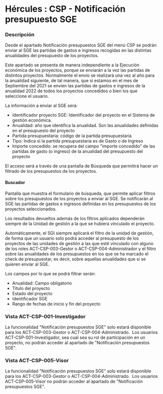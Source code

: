 # Hércules : CSP \- Notificación presupuesto SGE



### Descripción

Desde el apartado Notificación presupuestos SGE del menú CSP se podrán enviar al SGE las partidas de gastos e ingresos recogidas en las distintas anualidades del presupuesto de los proyectos.

Este apartado se presenta de manera independiente a la Ejecución económica de los proyectos, porque se enviarán a la vez las partidas de distintos proyectos. Normalmente el envío se realizará una vez al año para la anualidad siguiente, de tal manera, que si estamos en el mes de Septiembre del 2021 se envíen las partidas de gastos e ingresos de la anualidad 2022 de todos los proyectos concedidos o bien los que seleccione el usuario.

La información a enviar al SGE será:

* Identificador proyecto SGE: Identificador del proyecto en el Sistema de gestión económica.
* Anualidad: año que identifica la anualidad. Son las anualidades definidas en el presupuesto del proyecto
* Partida presupuestaria: código de la partida presupuestaria
* Tipo: Indica si la partida presupuestaria es de Gasto o de Ingreso
* Importe concedido: se recupera del campo "importe concedido" de las partidas de gasto (o ingreso) de la anualidad del presupuesto del proyecto

El acceso será a través de una pantalla de Búsqueda que permitirá hacer un filtrado de los presupuestos de los proyectos.

#### Buscador

Pantalla que muestra el formulario de búsqueda, que permite aplicar filtros sobre los presupuestos de los proyectos a enviar al SGE. Se notificarán al SGE las partidas de gastos e ingresos definidas en los presupuestos de los proyectos seleccionados.

Los resultados devueltos además de los filtros aplicados dependerán siempre de la Unidad de gestión a la que se hubiera vinculado el proyecto.

Automáticamente, el SGI siempre aplicará el filtro de la unidad de gestión, de forma que un usuario solo podrá acceder al presupuesto de los proyectos de las unidades de gestión a las que esté vinculado con alguno de los roles ACT\-CSP\-003\-Gestor o ACT\-CSP\-004\-Administrador y el filtro sobre las anualidades de los presupuestos en los que se ha marcado el check de presupuestar, es decir, sobre aquellas anualidades que si se quieren enviar al SGE.

Los campos por lo que se podrá filtrar serán:

* Anualidad: Campo obligatorio
* Título del proyecto
* Estado del proyecto
* Identificador SGE
* Rango de fechas de inicio y fin del proyecto

### Vista ACT\-CSP\-001\-Investigador

La funcionalidad "Notificación presupuestos SGE" solo estará disponible para los ACT\-CSP\-003\-Gestor o ACT\-CSP\-004\-Administrado.  Los usuarios ACT\-CSP\-001\-Investigador, sea cual sea su rol de participación en un proyecto, no podrán acceder al apartado de "Notificación presupuestos SGE".

### Vista ACT\-CSP\-005\-Visor

La funcionalidad "Notificación presupuestos SGE" solo estará disponible para los ACT\-CSP\-003\-Gestor o ACT\-CSP\-004\-Administrado.  Los usuarios ACT\-CSP\-005\-Visor no podrán acceder al apartado de "Notificación presupuestos SGE".




